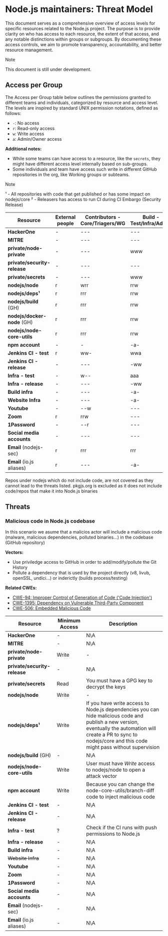 # Node.js maintainers: Threat Model

This document serves as a comprehensive overview of access levels for specific
resources related to the Node.js project. The purpose is to provide clarity on
who has access to each resource, the extent of that access, and any notable
distinctions within groups or subgroups. By documenting these access controls,
we aim to promote transparency, accountability, and better resource management.

> [!NOTE]
> This document is still under development.

##  Access per Group

The Access per Group table below outlines the permissions granted to different
teams and individuals, categorized by resource and access level. The levels are
inspired by standard UNIX permission notations, defined as follows:

* `-`: No access
* `r`: Read-only access
* `w`: Write access
* `a`: Admin/Owner access

**Additional notes:**
- While some teams can have access to a resource, like the `secrets`, they
might have different access level internally based on sub-groups.
- Some individuals and team have access such write in different GitHub
repositories in the org, like Working groups or subteams.

> [!NOTE]
> ¹ - All repositories with code that get published or has some impact on nodejs/core
> ² - Releasers has access to run CI during CI Embargo (Security Release)

| Resource | External people | Contributors - Core/Triagers/WG | Build - Test/Infra/Admin | Admin - TSC/Releasers/Moderation | Security Stewards/Triagers/External | GitHub - Actions/Plugins |
|-         |-                |-                                |-                         |-                                 |-                                    |-                         |
| **HackerOne**                | - | -\-\- | -\-\- | aw-  | www   | -\- | 
| **MITRE**                    | - | -\-\- | -\-\- | a-\- | w-\-  | -\- | 
| **private/node-private**     | - | -\-\- | www   | aw-  | w-w   | -\- |
| **private/security-release** | - | -\-\- | -\-\- | a-\- | ww-   | -\- |
| **private/secrets**          | - | -\-\- | www   | a-\- | -\-\- | -\- |
| **nodejs/node**              | r | wrr   | rrw   | awa  | rrr   | wr  |
| **nodejs/deps¹**             | r | rrr   | rrw   | arr  | rrr   | wr  |
| **nodejs/build** (GH)        | r | rrr   | rrw   | awa  | rrr   | wr  |
| **nodejs/docker-node** (GH)  | r | rrr   | rrw   | awa  | rrr   | wr  |
| **nodejs/node-core-utils**   | r | rrr   | rrw   | awa  | rrr   | wr  |
| **npm account**              | - | -     | -a-   | a-\- | -\-\- | -\- |
| **Jenkins CI - test**        | r | ww-   | wwa   | -w²- | -\-\- | ww  |
| **Jenkins CI - release**     | - | -\-\- | -ww   | -w-  | -\-\- | -\- |
| **Infra - test**             | - | w-\-  | aaa   | ww-  | -w-   | ww  |
| **Infra - release**          | - | -\-\- | -ww   | -w-  | -\-\- | -\- |
| **Build infra**              | - | -\-\- | -a-   | -\-\-| -\-\- | -\- |
| **Website Infra**            | - | -\-\- | -a-   | a-\- | -\-\- | -\- |
| **Youtube**                  | - | -\-w  | -\-\- | a-\- | -\-\- | -\- |
| **Zoom**                     | r | rrw   | -\-\- | a-\- | -\-\- | -\- |
| **1Password**                | - | -\-r  | -\-\- | a-\- | -\-\- | -\- |
| **Social media accounts**    | - | -\-\- | -\-\- | -\-\-| -\-\- | -\- |
| **Email** (nodejs-sec)       | r | rrr   | rrr   | awr  | wrr   | rr  |
| **Email** (io.js aliases)    | r | -\-\- | -a-   | w-\- | -\-\- | -\- |

Repos under nodejs which do not include code, are not covered as they cannot lead to the threats listed.
pkgjs.org is excluded as it does not include code/repos that make it into Node.js binaries

## Threats

### Malicious code in Node.js codebase

In this scenario we asume that a malicios actor will include a malicious code
(malware, malicious dependencies, polluted binaries...) in the codebase (GitHub repository)

**Vectors:**
* Use priviledge access to GitHub in order to add/modify/pollute the Git History
* Pollute a dependency that is used by the project directly (v8, livub, openSSL, undici...)
or inderictly (builds process/testing)

**Related CWEs:**
* [CWE-94: Improper Control of Generation of Code ('Code Injection')](https://cwe.mitre.org/data/definitions/94.html)
* [CWE-1395: Dependency on Vulnerable Third-Party Component](https://cwe.mitre.org/data/definitions/1395.html)
* [CWE-506: Embedded Malicious Code](https://cwe.mitre.org/data/definitions/506.html)

| Resource | Minimum Access | Description |
|-|-|-|
| **HackerOne**                | -     | N\A |
| **MITRE**                    | -     | N\A |
| **private/node-private**     | Write | - |
| **private/security-release** | -     | N\A |
| **private/secrets**          | Read  | You must have a GPG key to decrypt the keys |
| **nodejs/node**              | Write | - |
| **nodejs/deps¹**             | Write | If you have write access to Node.js dependencies you can hide malicious code and publish a new version, eventually the automation will create a PR to sync to nodejs/core and this code might pass without supervision |
| **nodejs/build** (GH)        | -     | N\A |
| **nodejs/node-core-utils**   | Write | User must have _Write_ access to nodejs/node to open a attack vector|
| **npm account**              | Write | Because you can change the node-core-utils/branch-diff code to inject malicious code |
| **Jenkins CI - test**        | -     | N\A |
| **Jenkins CI - release**     | -     | N\A |
| **Infra - test**             | ?     | Check if the CI runs with push permissions to Node.js |
| **Infra - release**          | -     | N\A |
| **Build infra**              | -     | N\A |
| ~~Website Infra~~            | -     | N\A |
| **Youtube**                  | -     | N\A |
| **Zoom**                     | -     | N\A |
| **1Password**                | -     | N\A |
| **Social media accounts**    | -     | N\A |
| **Email** (nodejs-sec)       | -     | N\A |
| **Email** (io.js aliases)    | -     | N\A |
